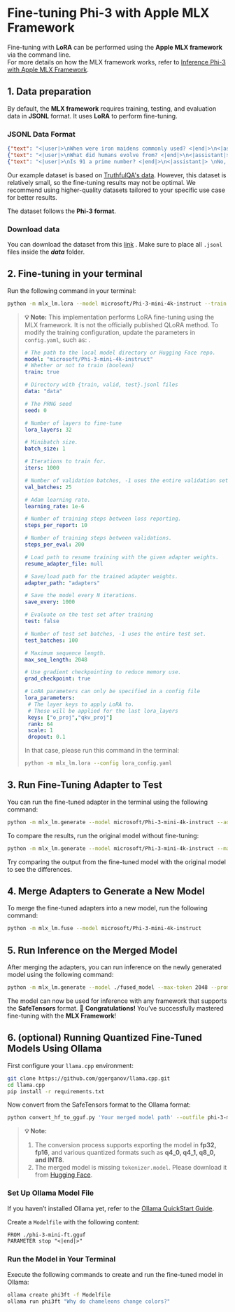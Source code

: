# **Fine-tuning Phi-3 with Apple MLX Framework**

Fine-tuning with **LoRA** can be performed using the **Apple MLX framework** via the command line.  
For more details on how the MLX framework works, refer to [Inference Phi-3 with Apple MLX Framework](../03.Inference/MLX_Inference.md).


## 1. Data preparation

By default, the **MLX framework** requires training, testing, and evaluation data in **JSONL** format. It uses **LoRA** to perform fine-tuning.

### JSONL Data Format
   
```json
{"text": "<|user|>\nWhen were iron maidens commonly used? <|end|>\n<|assistant|> \nIron maidens were never commonly used <|end|>"}
{"text": "<|user|>\nWhat did humans evolve from? <|end|>\n<|assistant|> \nHumans and apes evolved from a common ancestor <|end|>"}
{"text": "<|user|>\nIs 91 a prime number? <|end|>\n<|assistant|> \nNo, 91 is not a prime number <|end|>"}
```

Our example dataset is based on [TruthfulQA's data](https://github.com/sylinrl/TruthfulQA/blob/main/TruthfulQA.csv). However, this dataset is relatively small, so the fine-tuning results may not be optimal. We recommend using higher-quality datasets tailored to your specific use case for better results.

The dataset follows the **Phi-3 format**.

### Download data

You can download the dataset from this [link](../../code/04.Finetuning/mlx/) .
Make sure to place all `.jsonl` files inside the ***data*** folder.

## 2. Fine-tuning in your terminal

Run the following command in your terminal:

```bash
python -m mlx_lm.lora --model microsoft/Phi-3-mini-4k-instruct --train --data ./data --iters 1000 
```

> **💡 Note:**
> This implementation performs LoRA fine-tuning using the MLX framework. It is not the officially published QLoRA method.
> To modify the training configuration, update the parameters in `config.yaml`, such as:
.
> ```yaml
># The path to the local model directory or Hugging Face repo.
>model: "microsoft/Phi-3-mini-4k-instruct"
># Whether or not to train (boolean)
>train: true
>
># Directory with {train, valid, test}.jsonl files
>data: "data"
>
># The PRNG seed
>seed: 0
>
># Number of layers to fine-tune
>lora_layers: 32
>
># Minibatch size.
>batch_size: 1
>
># Iterations to train for.
>iters: 1000
>
># Number of validation batches, -1 uses the entire validation set.
>val_batches: 25
>
># Adam learning rate.
>learning_rate: 1e-6
>
># Number of training steps between loss reporting.
>steps_per_report: 10
>
># Number of training steps between validations.
>steps_per_eval: 200
>
># Load path to resume training with the given adapter weights.
>resume_adapter_file: null
>
># Save/load path for the trained adapter weights.
>adapter_path: "adapters"
>
># Save the model every N iterations.
>save_every: 1000
>
># Evaluate on the test set after training
>test: false
>
># Number of test set batches, -1 uses the entire test set.
>test_batches: 100
>
># Maximum sequence length.
>max_seq_length: 2048
>
># Use gradient checkpointing to reduce memory use.
>grad_checkpoint: true
>
># LoRA parameters can only be specified in a config file
>lora_parameters:
>  # The layer keys to apply LoRA to.
>  # These will be applied for the last lora_layers
>  keys: ["o_proj","qkv_proj"]
>  rank: 64
>  scale: 1
>  dropout: 0.1
> ```
>
> In that case, please run this command in the terminal:
>
> ```bash
> python -m mlx_lm.lora --config lora_config.yaml
> ```

## 3. Run Fine-Tuning Adapter to Test

You can run the fine-tuned adapter in the terminal using the following command:

```bash
python -m mlx_lm.generate --model microsoft/Phi-3-mini-4k-instruct --adapter-path ./adapters --max-token 2048 --prompt "Why do chameleons change colors?" --eos-token "<|end|>"
```

To compare the results, run the original model without fine-tuning:

```bash
python -m mlx_lm.generate --model microsoft/Phi-3-mini-4k-instruct --max-token 2048 --prompt "Why do chameleons change colors?" --eos-token "<|end|>"
```

Try comparing the output from the fine-tuned model with the original model to see the differences.

## 4. Merge Adapters to Generate a New Model

To merge the fine-tuned adapters into a new model, run the following command:

```bash
python -m mlx_lm.fuse --model microsoft/Phi-3-mini-4k-instruct
```

## 5. Run Inference on the Merged Model

After merging the adapters, you can run inference on the newly generated model using the following command:

```bash
python -m mlx_lm.generate --model ./fused_model --max-token 2048 --prompt "What is the happiest place on Earth?" --eos-token "<|end|>"
```

The model can now be used for inference with any framework that supports the **SafeTensors** format.
🎉 **Congratulations!** You’ve successfully mastered fine-tuning with the **MLX Framework**!

## 6. (optional) Running Quantized Fine-Tuned Models Using Ollama

First configure your `llama.cpp` environment:

```bash
git clone https://github.com/ggerganov/llama.cpp.git
cd llama.cpp
pip install -r requirements.txt
```

Now convert from the SafeTensors format to the Ollama format:

```bash
python convert_hf_to_gguf.py 'Your merged model path' --outfile phi-3-mini-ft.gguf --outtype q4_0
```

>
> **💡 Note:**
> 1. The conversion process supports exporting the model in **fp32, fp16**, and various quantized formats such as **q4_0, q4_1, q8_0, and INT8**.
> 2. The merged model is missing `tokenizer.model`. Please download it from [Hugging Face](https://huggingface.co/microsoft/Phi-3-mini-4k-instruct).  


### Set Up Ollama Model File

If you haven’t installed Ollama yet, refer to the [Ollama QuickStart Guide](../02.QuickStart/Ollama_QuickStart.md).

Create a `Modelfile` with the following content:

```txt
FROM ./phi-3-mini-ft.gguf
PARAMETER stop "<|end|>"
```

### Run the Model in Your Terminal

Execute the following commands to create and run the fine-tuned model in Ollama:

```bash
ollama create phi3ft -f Modelfile
ollama run phi3ft "Why do chameleons change colors?"
```
